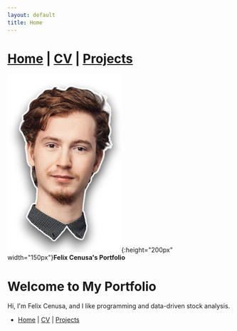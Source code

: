 ```yaml
---
layout: default
title: Home
---
```

# [Home](/portfolio) | [CV](/portfolio/cv/) | [Projects](/portfolio/projects/)
![Logo](/assets/img/me.png){:height="200px" width="150px"}**Felix Cenusa's Portfolio**

# Welcome to My Portfolio

Hi, I'm Felix Cenusa, and I like programming and data-driven stock analysis.

- [Home](/) | [CV](/cv/) | [Projects](/projects/)
